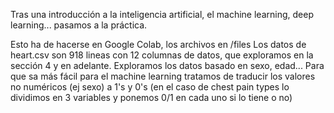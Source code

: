 Tras una introducción a la inteligencia artificial, el machine learning, deep learning... pasamos a la práctica.

Esto ha de hacerse en Google Colab, los archivos en /files
Los datos de heart.csv son 918 lineas con 12 columnas de datos, que exploramos en la sección 4 y en adelante. Exploramos los datos basado en sexo, edad...
Para que sa más fácil para el machine learning tratamos de traducir los valores no numéricos (ej sexo) a 1's y 0's (en el caso de chest pain types lo dividimos en 3 variables y ponemos 0/1 en cada uno si lo tiene o no) 
